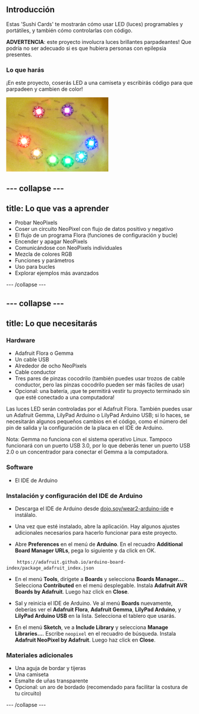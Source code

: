 ## Introducción

Estas 'Sushi Cards' te mostrarán cómo usar LED (luces) programables y portátiles, y también cómo controlarlas con código.

**ADVERTENCIA**: este proyecto involucra luces brillantes parpadeantes! Que podría no ser adecuado si es que hubiera personas con epilepsia presentes.

### Lo que harás

¡En este proyecto, coserás LED a una camiseta y escribirás código para que parpadeen y cambien de color!

![Una colorida carita sonriente hecha de LED cosidos en una camiseta](images/rainbowSmile.png)

--- collapse ---
---
title: Lo que vas a aprender
---

+ Probar NeoPixels
+ Coser un circuito NeoPixel con flujo de datos positivo y negativo
+ El flujo de un programa Flora (funciones de configuración y bucle)
+ Encender y apagar NeoPixels
+ Comunicándose con NeoPixels individuales
+ Mezcla de colores RGB
+ Funciones y parámetros
+ Uso para bucles
+ Explorar ejemplos más avanzados

--- /collapse ---

--- collapse ---
---
title: Lo que necesitarás
---

### Hardware

+ Adafruit Flora o Gemma
+ Un cable USB
+ Alrededor de ocho NeoPixels
+ Cable conductor
+ Tres pares de pinzas cocodrilo \(también puedes usar trozos de cable conductor, pero las pinzas cocodrilo pueden ser más fáciles de usar\)
+ Opcional: una batería, ¡que te permitirá vestir tu proyecto terminado sin que esté conectado a una computadora!

Las luces LED serán controladas por el Adafruit Flora. También puedes usar un Adafruit Gemma, LilyPad Arduino o LilyPad Arduino USB; si lo haces, se necesitarán algunos pequeños cambios en el código, como el número del pin de salida y la configuración de la placa en el IDE de Arduino.

Nota: Gemma no funciona con el sistema operativo Linux. Tampoco funcionará con un puerto USB 3.0, por lo que deberás tener un puerto USB 2.0 o un concentrador para conectar el Gemma a la computadora.

### Software

+ El IDE de Arduino

### Instalación y configuración del IDE de Arduino

+ Descarga el IDE de Arduino desde [dojo.soy/wear2-arduino-ide](http://dojo.soy/wear2-arduino-ide) e instálalo.

+ Una vez que esté instalado, abre la aplicación. Hay algunos ajustes adicionales necesarios para hacerlo funcionar para este proyecto.

+ Abre **Preferences** en el menú de **Arduino**. En el recuadro **Additional Board Manager URLs**, pega lo siguiente y da click en OK.

```
    https://adafruit.github.io/arduino-board-index/package_adafruit_index.json
```

+ En el menú **Tools**, dirígete a **Boards** y selecciona **Boards Manager...**. Selecciona **Contributed** en el menú desplegable. Instala **Adafruit AVR Boards by Adafruit**. Luego haz click en **Close**.

+ Sal y reinicia el IDE de Arduino. Ve al menú **Boards** nuevamente, deberías ver el **Adafruit Flora**, **Adafruit Gemma**, **LilyPad Arduino**, y **LilyPad Arduino USB** en la lista. Selecciona el tablero que usarás.

+ En el menú **Sketch**, ve a **Include Library** y selecciona **Manage Libraries...**. Escribe `neopixel` en el recuadro de búsqueda. Instala **Adafruit NeoPixel by Adafruit**. Luego haz click en **Close**.

### Materiales adicionales

+ Una aguja de bordar y tijeras
+ Una camiseta
+ Esmalte de uñas transparente
+ Opcional: un aro de bordado (recomendado para facilitar la costura de tu circuito)

--- /collapse ---
